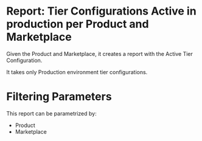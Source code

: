 # Report: Tier Configurations Active in production per Product and Marketplace

Given the Product and Marketplace, it creates a report with the Active Tier Configuration.

It takes only Production environment tier configurations.

# Filtering Parameters

This report can be parametrized by:

* Product
* Marketplace